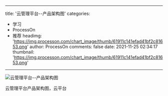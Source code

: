
---
title: '云管理平台--产品架构图'
categories: 
 - 学习
 - ProcessOn
 - 推荐
headimg: 'https://img.processon.com/chart_image/thumb/61911c141efad41bf2c81653.png'
author: ProcessOn
comments: false
date: 2021-11-25 02:34:17
thumbnail: 'https://img.processon.com/chart_image/thumb/61911c141efad41bf2c81653.png'
---

<div>   
<img class="thumb" alt="云管理平台--产品架构图" src="https://img.processon.com/chart_image/thumb/61911c141efad41bf2c81653.png" referrerpolicy="no-referrer">
<p>云管理平台产品架构图，云平台</p>  
</div>
            